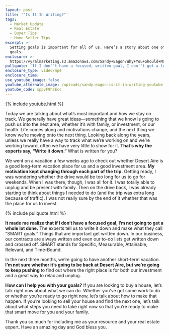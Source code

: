 ```yaml
---
layout: post
title: '"Is It In Writing?"'
tags:
  - Market Update
  - Real Estate
  - Buyer Tips
  - Home Seller Tips
excerpt: >-
  Setting goals is important for all of us. Here’s a story about one of my
  goals.
enclosure: >-
  https://vyralmarketing.s3.amazonaws.com/Sandy+Eagon/Why+You+Should+Make+SMART+Goals.mp4
pullquote: 'If I don''t have a focused, written goal, I don''t get a lot done.'
enclosure_type: video/mp4
enclosure_time:
use_youtube_image: false
youtube_alternate_image: /uploads/sandy-eagon-is-it-in-writing-youtube.png
youtube_code: sppvF9h5Ecs
---
```


{% include youtube.html %}

Today we are talking about what’s most important and how we stay on track. We generally have great ideas—something that we know is going to push us into the next area, whether it’s with family, or investment, or our health. Life comes along and motivations change, and the next thing we know we’re moving onto the next thing. Looking back along the years, unless we really have a way to track what we’re working on and we’re working toward, often we have very little to show for it. **That’s why the experts say, “Write it down.”** What is written for you?

We went on a vacation a few weeks ago to check out whether Desert Aire is a good long-term vacation place for us and a good investment area. **My motivation kept changing through each part of the trip.** Getting ready, I was wondering whether the drive would be too long for us to go for weekends. When I was there, though, I was all for it. I was totally able to unplug and be present with family. Then on the drive back, I was already starting to think about things I needed to do (and the trip was extra long because of traffic). I was not really sure by the end of it whether that was the place for us to invest.

{% include pullquote.html %}

**It made me realize that if I don’t have a focused goal, I’m not going to get a whole lot done.** The experts tell us to write it down and make what they call “SMART goals.” Things that are important get written down. In our business, our contracts are always written and even our to-do lists get written down and crossed off. SMART stands for Specific, Measurable, Attainable, Relevant, and Time-Bound.&nbsp;

In the next three months, we’re going to have another short-term vacation. **I’m not sure whether it’s going to be back at Desert Aire, but we’re going to keep pushing** to find out where the right place is for both our investment and a great way to relax and unplug.

**How can I help you with your goals?** If you are looking to buy a house, let’s talk right now about what we can do. Whether you’ve got some work to do or whether you’re ready to go right now, let’s talk about how to make that happen. If you’re looking to sell your house and find the next one, let’s talk about what steps you need to take right now so that you’re ready to make that smart move for you and your family.

Thank you so much for including me as your resource and your real estate expert. Have an amazing day and God bless you.